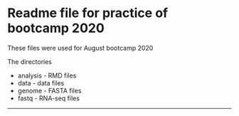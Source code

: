# Readme file for practice of bootcamp 2020
These files were used for August bootcamp 2020

The directories
* analysis - RMD files
* data - data files
* genome - FASTA files
* fastq - RNA-seq files

----
